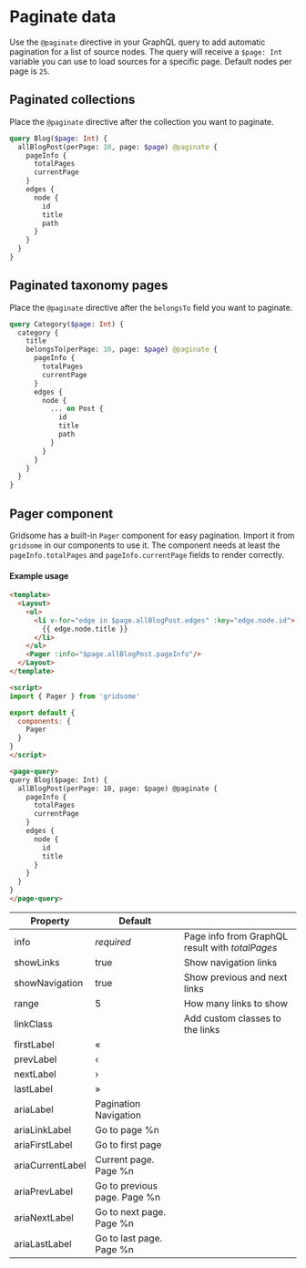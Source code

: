 # Paginate data

Use the `@paginate` directive in your GraphQL query to add automatic pagination for a list of source nodes. The query will receive a `$page: Int` variable you can use to load sources for a specific page. Default nodes per page is `25`.

## Paginated collections

Place the `@paginate` directive after the collection you want to paginate.

```graphql
query Blog($page: Int) {
  allBlogPost(perPage: 10, page: $page) @paginate {
    pageInfo {
      totalPages
      currentPage
    }
    edges {
      node {
        id
        title
        path
      }
    }
  }
}
```

## Paginated taxonomy pages

Place the `@paginate` directive after the `belongsTo` field you want to paginate.

```graphql
query Category($page: Int) {
  category {
    title
    belongsTo(perPage: 10, page: $page) @paginate {
      pageInfo {
        totalPages
        currentPage
      }
      edges {
        node {
          ... on Post {
            id
            title
            path
          }
        }
      }
    }
  }
}
```

## Pager component

Gridsome has a built-in `Pager` component for easy pagination. Import it from `gridsome` in our components to use it. The component needs at least the `pageInfo.totalPages` and `pageInfo.currentPage` fields to render correctly.

#### Example usage

```html
<template>
  <Layout>
    <ul>
      <li v-for="edge in $page.allBlogPost.edges" :key="edge.node.id">
        {{ edge.node.title }}
      </li>
    </ul>
    <Pager :info="$page.allBlogPost.pageInfo"/>
  </Layout>
</template>

<script>
import { Pager } from 'gridsome'

export default {
  components: {
    Pager
  }
}
</script>

<page-query>
query Blog($page: Int) {
  allBlogPost(perPage: 10, page: $page) @paginate {
    pageInfo {
      totalPages
      currentPage
    }
    edges {
      node {
        id
        title
      }
    }
  }
}
</page-query>
```

|Property         |Default| |
|-----------------|-------|-|
|info             |*required* |Page info from GraphQL result with *totalPages*
|showLinks        |true |Show navigation links
|showNavigation   |true |Show previous and next links
|range            |5|How many links to show
|linkClass        ||Add custom classes to the links
|firstLabel       |«
|prevLabel        |‹
|nextLabel        |›
|lastLabel        |»
|ariaLabel        |Pagination Navigation
|ariaLinkLabel    |Go to page %n
|ariaFirstLabel   |Go to first page
|ariaCurrentLabel |Current page. Page %n
|ariaPrevLabel    |Go to previous page. Page %n
|ariaNextLabel    |Go to next page. Page %n
|ariaLastLabel    |Go to last page. Page %n
